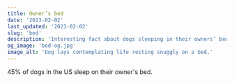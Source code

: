 ```yaml
---
title: Owner’s bed
date: '2023-02-02'
last_updated: '2023-02-02'
slug: 'bed'
description: 'Interesting fact about dogs sleeping in their owners’ beds.'
og_image: 'bed-og.jpg'
image_alt: 'Dog lays contemplating life resting snuggly on a bed.'
---
```


45% of dogs in the US sleep on their owner's bed.
